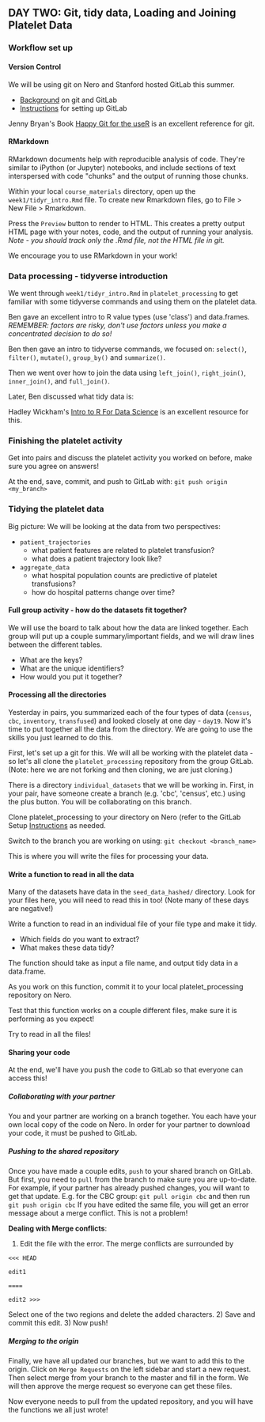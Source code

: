 
## DAY TWO: Git, tidy data, Loading and Joining Platelet Data

### Workflow set up

#### Version Control
We will be using git on Nero and Stanford hosted GitLab this summer.
 * [Background](../../resources/git_gitlab_intro.md) on git and GitLab
 * [Instructions](../../resources/gitlab_setup.md) for setting up GitLab 

Jenny Bryan's Book [Happy Git for the useR](https://happygitwithr.com) is an excellent reference for git. 

#### RMarkdown
RMarkdown documents help with reproducible analysis of code. They're similar to iPython (or Jupyter) notebooks, and include sections of text interspersed with code "chunks" and the output of running those chunks.

Within your local `course_materials` directory, open up the `week1/tidyr_intro.Rmd` file. To create new Rmarkdown files, go to File > New File > Rmarkdown.

Press the `Preview` button to render to HTML. This creates a pretty output HTML page with your notes, code, and the output of running your analysis.
*Note - you should track only the .Rmd file, not the HTML file in git.*

We encourage you to use RMarkdown in your work!

### Data processing - tidyverse introduction
We went through `week1/tidyr_intro.Rmd` in `platelet_processing` to get familiar with some tidyverse commands and using them on the platelet data. 

Ben gave an excellent intro to R value types (use 'class') and data.frames.
*REMEMBER: factors are risky, don't use factors unless you make a concentrated decision to do so!*

Ben then gave an intro to tidyverse commands, we focused on:
`select()`, `filter()`, `mutate()`, `group_by()` and `summarize()`. 

Then we went over how to join the data using `left_join()`, `right_join()`, `inner_join()`, and `full_join()`.

Later, Ben discussed what tidy data is:

Hadley Wickham's [Intro to R For Data Science](https://r4ds.had.co.nz/) is an excellent resource for this.

### Finishing the platelet activity
Get into pairs and discuss the platelet activity you worked on before, make sure you agree on answers!

At the end, save, commit, and push to GitLab with:
`git push origin <my_branch>`


### Tidying the platelet data

Big picture: We will be looking at the data from two perspectives: 
 - `patient_trajectories` 
    + what patient features are related to platelet transfusion? 
    + what does a patient trajectory look like?
 - `aggregate_data` 
    + what hospital population counts are predictive of platelet transfusions?
    + how do hospital patterns change over time?

#### Full group activity - how do the datasets fit together?
We will use the board to talk about how the data are linked together. Each group will put up a couple summary/important fields, and we will draw lines between the different tables.
 - What are the keys? 
 - What are the unique identifiers? 
 - How would you put it together?

#### Processing all the directories
Yesterday in pairs, you summarized each of the four types of data (`census`, `cbc`, `inventory`, `transfused`) and looked closely at one day - `day19`. Now it's time to put together all the data from the directory. We are going to use the skills you just learned to do this.

First, let's set up a git for this. We will all be working with the platelet data - so let's all clone the `platelet_processing` repository from the group GitLab. (Note: here we are not forking and then cloning, we are just cloning.) 

There is a directory `individual_datasets` that we will be working in.
First, in your pair, have someone create a branch (e.g. 'cbc', 'census', etc.) using the plus button. You will be collaborating on this branch.

Clone platelet_processing to your directory on Nero (refer to the GitLab Setup [Instructions](../../resources/gitlab_setup.md) as needed. 

Switch to the branch you are working on using:
 `git checkout <branch_name>`
 
This is where you will write the files for processing your data. 

#### Write a function to read in all the data
Many of the datasets have data in the `seed_data_hashed/` directory. Look for your files here, you will need to read this in too! (Note many of these days are negative!)

Write a function to read in an individual file of your file type and make it tidy.
 * Which fields do you want to extract?
 * What makes these data tidy?
 
The function should take as input a file name, and output tidy data in a data.frame.

As you work on this function, commit it to your local platelet_processing repository on Nero.

Test that this function works on a couple different files, make sure it is performing as you expect!

Try to read in all the files!

#### Sharing your code
At the end, we'll have you push the code to GitLab so that everyone can access this!

##### Collaborating with your partner
You and your partner are working on a branch together. 
You each have your own local copy of the code on Nero. In order for your partner to download your code, it must be pushed to GitLab.

##### Pushing to the shared repository
Once you have made a couple edits, `push` to your shared branch on GitLab. But first, you need to `pull` from the branch to make sure you are up-to-date.
For example, if your partner has already pushed changes, you will want to get that update.
  E.g. for the CBC group:
  `git pull origin cbc` and then run `git push origin cbc`
If you have edited the same file, you will get an error message about a merge conflict. This is not a problem! 

**Dealing with Merge conflicts**:
  1) Edit the file with the error. The merge conflicts are surrounded by 
  
  ```
  <<< HEAD
  
  edit1
  
  ==== 
  
  edit2 >>>
  
  ```
  Select one of the two regions and delete the added characters.
  2) Save and commit this edit.
  3) Now push!

##### Merging to the origin
Finally, we have all updated our branches, but we want to add this to the origin.
Click on `Merge Requests` on the left sidebar and start a new request. Then select merge from your branch to the master and fill in the form. We will then approve the merge request so everyone can get these files. 

Now everyone needs to pull from the updated repository, and you will have the functions we all just wrote!



